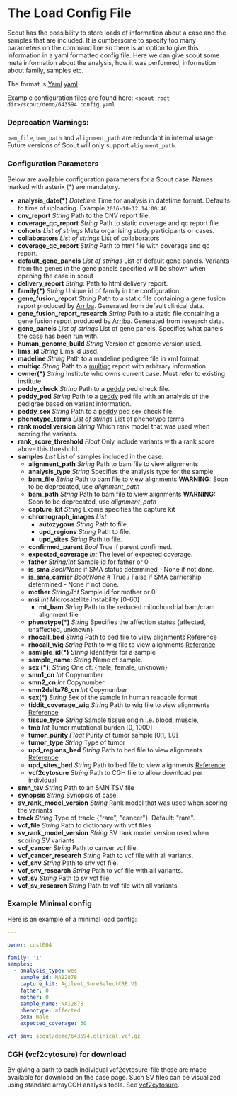 # The Load Config File


Scout has the possibility to store loads of information about a case and the samples that are included. It is cumbersome to specify too many parameters on the command line so there is an option to give this information in a yaml formatted config file.
Here we can give scout some meta information about the analysis, how it was performed, information about family, samples etc.

The format is [Yaml] [yaml].

Example configuration files are found here: `<scout root dir>/scout/demo/643594.config.yaml`

### Deprecation Warnings:
`bam_file`, `bam_path` and `alignment_path` are redundant in internal usage. Future versions of Scout will only
support `alignment_path`.


### Configuration Parameters
Below are available configuration parameters for a Scout case. Names marked with asterix (*) are mandatory. 

- **analysis_date(*)** _Datetime_ Time for analysis in datetime format. Defaults to time of uploading. Example `2016-10-12 14:00:46`
- **cnv_report** _String_ Path to the CNV report file.
- **coverage_qc_report** _String_ Path to static coverage and qc report file.
- **cohorts** _List of strings_ Meta organising study participants or cases.
- **collaborators** _List of strings_ List of collaborators
- **coverage_qc_report** _String_ Path to html file with coverage and qc report.
- **default_gene_panels** _List of strings_ List of default gene panels. Variants from the genes in the gene panels specified will be shown when opening the case in scout
- **delivery_report** _String_: Path to html delivery report.
- **family(*)**  _String_ Unique id of family in the configuration.
- **gene_fusion_report** _String_ Path to a static file containing a gene fusion report produced by [Arriba][arriba]. Generated from default clinical data.
- **gene_fusion_report_research** _String_ Path to a static file containing a gene fusion report produced by [Arriba][arriba]. Generated from research data.
- **gene_panels** _List of strings_ List of gene panels. Specifies what panels the case has been run with.
- **human_genome_build** _String_ Version of genome version used.
- **lims_id** _String_ Lims Id used.
- **madeline** _String_ Path to a madeline pedigree file in xml format.
- **multiqc** _String_ Path to a [multiqc][multiqc] report with arbitrary information.
- **owner(*)**  _String_ Institute who owns current case. Must refer to existing institute
- **peddy_check** _String_ Path to a [peddy][peddy] ped check file.
- **peddy_ped** _String_ Path to a [peddy][peddy] ped file with an analysis of the pedigree based on variant information.
- **peddy_sex** _String_ Path to a [peddy][peddy] ped sex check file.
- **phenotype_terms** _List of strings_ List of phenotype terms.
- **rank model version** _String_ Which rank model that was used when scoring the variants.
- **rank_score_threshold** _Float_ Only include variants with a rank score above this threshold.
- **samples** _List_ List of samples included in the case:
	- **alignment_path** _String_ Path to bam file to view alignments
	- **analysis_type** _String_ Specifies the analysis type for the sample
	- **bam_file** _String_ Path to bam file to view alignments **WARNING:** Soon to be deprecated, use *alignment_path*
	- **bam_path** _String_ Path to bam file to view alignments **WARNING:** Soon to be deprecated, use *alignment_path*
	- **capture_kit** _String_ Exome specifies the capture kit
	- **chromograph_images** _List_
		- **autozygous** _String_ Path to file.
		- **upd_regions** _String_ Path to file.
		- **upd_sites** _String_ Path to file.
	- **confirmed_parent** _Bool_ True if parent confirmed.
	- **expected_coverage** _Int_ The level of expected coverage.
	- **father** _String/Int_ Sample id for father or 0
	- **is_sma** _Bool/None_ if SMA status determined - None if not done.
	- **is_sma_carrier**  _Bool/None_  # True / False if SMA carriership determined - None if not done.
	- **mother** _String/Int_ Sample id for mother or 0
	- **msi** _Int_ Microsatellite instability [0-60]
        - **mt_bam** _String_ Path to the reduced mitochondrial bam/cram alignment file
	- **phenotype(*)** _String_ Specifies the affection status {affected, unaffected, unknown}  
	- **rhocall_bed** _String_ Path to bed file to view alignments [Reference][rhocall]
	- **rhocall_wig** _String_ Path to wig file to view alignments [Reference][rhocall]
	- **samlple_id(*)** _String_ Identifyer for a sample 
	- **sample_name**: _String_ Name of sample.
	- **sex (*)**: _String_ One of: {male, female, unknown} 
	- **smn1_cn** _Int_ Copynumber
	- **smn2_cn** _Int_ Copynumber
	- **smn2delta78_cn** _Int_ Copynumber
	- **sex(*)** _String_ Sex of the sample in human readable format
	- **tiddit_coverage_wig** _String_ Path to wig file to view alignments [Reference][tiddit]
	- **tissue_type** _String_ Sample tissue origin i.e. blood, muscle, 
	- **tmb** _Int_ Tumor mutational burden [0, 1000]
	- **tumor_purity** _Float_ Purity of tumor sample [0.1, 1.0]
	- **tumor_type** _String_ Type of tumor
	- **upd_regions_bed** _String_ Path to bed file to view alignments [Reference][upd]
	- **upd_sites_bed** _String_ Path to bed file to view alignments [Reference][upd]
	- **vcf2cytosure** _String_ Path to CGH file to allow download per individual
- **smn_tsv** _String_ Path to an SMN TSV file
- **synopsis** _String_ Synopsis of case.
- **sv_rank_model_version** _String_ Rank model that was used when scoring the variants
- **track** _String_ Type of track: {"rare", "cancer"}. Default: "rare".
- **vcf_file** _String_ Path to dictionary with vcf files
- **sv_rank_model_version** _String_ SV rank model version used when scoring SV variants
- **vcf_cancer** _String_ Path to canver vcf file.
- **vcf_cancer_research** _String_ Path to vcf file with all variants.
- **vcf_snv** _String_ Path to snv vcf file.
- **vcf_snv_research** _String_ Path to vcf file with all variants.
- **vcf_sv** _String_ Path to sv vcf file
- **vcf_sv_research** _String_ Path to vcf file with all variants.



### Example Minimal config

Here is an example of a minimal load config:

```yaml
---

owner: cust004

family: '1'
samples:
  - analysis_type: wes
    sample_id: NA12878
    capture_kit: Agilent_SureSelectCRE.V1
    father: 0
    mother: 0
    sample_name: NA12878
    phenotype: affected
    sex: male
    expected_coverage: 30

vcf_snv: scout/demo/643594.clinical.vcf.gz
```

### CGH (vcf2cytosure) for download
By giving a path to each individual vcf2cytosure-file these are made available
for download on the case page. Such SV files can be visualized using standard arrayCGH
analysis tools. See [vcf2cytosure](https://github.com/NBISweden/vcf2cytosure/blob/master/README.md).

[arriba]: https://arriba.readthedocs.io/en/latest/
[multiqc]: https://github.com/ewels/multiqc
[peddy]: https://github.com/brentp/peddy
[rhocall]: https://github.com/dnil/rhocall
[tiddit]: https://github.com/SciLifeLab/TIDDIT
[upd]: https://github.com/bjhall/upd
[yaml]: https://yaml.org
